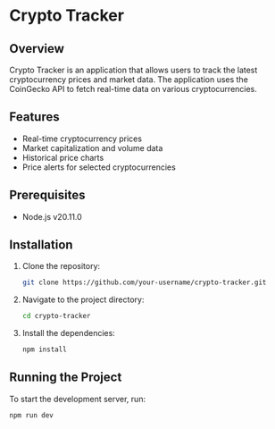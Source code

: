 # Crypto Tracker

## Overview

Crypto Tracker is an application that allows users to track the latest cryptocurrency prices and market data. The application uses the CoinGecko API to fetch real-time data on various cryptocurrencies. 

## Features

- Real-time cryptocurrency prices
- Market capitalization and volume data
- Historical price charts
- Price alerts for selected cryptocurrencies

## Prerequisites

- Node.js v20.11.0

## Installation

1. Clone the repository:

    ```bash
    git clone https://github.com/your-username/crypto-tracker.git
    ```

2. Navigate to the project directory:

    ```bash
    cd crypto-tracker
    ```

3. Install the dependencies:

    ```bash
    npm install
    ```

## Running the Project

To start the development server, run:

```bash
npm run dev
